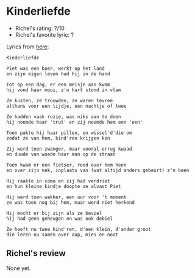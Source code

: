 # Kinderliefde

 * Richel's rating: ?/10
 * Richel's favorite lyric: ?

Lyrics from [here](https://github.com/richelbilderbeek/music/blob/master/Kinderliefde.md):

```
Kinderliefde
 
Piet was een boer, werkt op het land 
en zijn eigen leven had hij in de hand 
 
Tot op een dag, er een meisje aan kwam 
hij vond haar mooi, z'n hart stond in vlam 
 
Ze kusten, ze trouwden, ze waren tevree 
althans voor een tijdje, een nachtje of twee 
 
Ze hadden vaak ruzie, was niks aan te doen 
hij noemde haar 'trut' en zij noemde hem een 'oen' 
 
Toen pakte hij haar pillen, en wissel'd'die om 
zodat ze van hem, kind'ren krijgen kon 
 
Zij werd toen zwanger, maar vooral errug kwaad 
en duwde van woede haar man op de straat 
 
Toen kwam er een fietser, reed over hem heen 
en over zijn nek, inplaats van (wat altijd anders gebeurt) z'n been 
 
Hij raakte in coma en zij had verdriet 
en hun kleine kindje doopte ze alvast Piet 
 
Hij werd toen wakker, een uur voor 't moment 
ze was toen nog bij hem, maar werd niet herkend 
 
Hij mocht er bij zijn als ze beviel 
hij had geen geheugen en was ook debiel 
 
Ze heeft nu twee kind'ren, d'een klein, d'ander groot 
die leren nu samen over aap, mies en noot 
```

## Richel's review

None yet.
